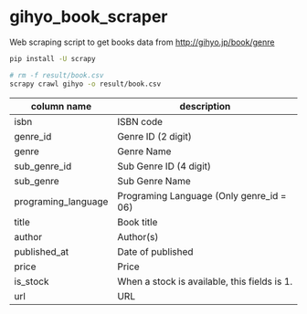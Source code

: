 # gihyo_book_scraper

Web scraping script to get books data from http://gihyo.jp/book/genre

```bash
pip install -U scrapy
```

```bash
# rm -f result/book.csv
scrapy crawl gihyo -o result/book.csv
````

column name | description
------------|------------
isbn | ISBN code
genre_id | Genre ID (2 digit)
genre | Genre Name
sub_genre_id | Sub Genre ID (4 digit)
sub_genre | Sub Genre Name
programing_language | Programing Language (Only genre_id = 06)
title | Book title
author | Author(s)
published_at | Date of published
price | Price
is_stock | When a stock is available, this fields is 1.
url | URL
